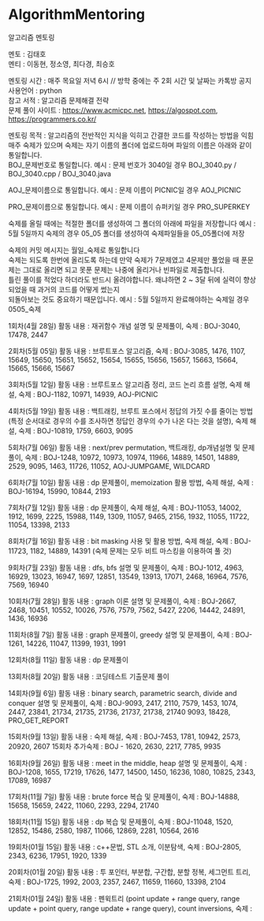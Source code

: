 # AlgorithmMentoring

알고리즘 멘토링

멘토 : 김태호  
멘티 : 이동현, 정소영, 최다경, 최승호

멘토링 시간 : 매주 목요일 저녁 6시 // 방학 중에는 주 2회 시간 및 날짜는 카톡방 공지
사용언어 : python  
참고 서적 : 알고리즘 문제해결 전략  
문제 풀이 사이트 : https://www.acmicpc.net, https://algospot.com, https://programmers.co.kr/  

멘토링 목적 : 알고리즘의 전반적인 지식을 익히고 간결한 코드를 작성하는 방법을 익힘  
매주 숙제가 있으며 숙제는 자기 이름의 폴더에 업로드하며 파일의 이름은 아래와 같이 통일합니다.  
BOJ_문제번호로 통일합니다. 예시 : 문제 번호가 3040일 경우 BOJ_3040.py / BOJ_3040.cpp / BOJ_3040.java  

AOJ_문제이름으로 통일합니다. 예시 : 문제 이름이 PICNIC일 경우 AOJ_PICNIC    

PRO_문제이름으로 통일합니다. 예시 : 문제 이름이 슈퍼키일 경우 PRO_SUPERKEY  
  
  
숙제를 올릴 때에는 적절한 폴더를 생성하여 그 폴더의 아래에 파일을 저장합니다
예시 : 5월 5일까지 숙제의 경우 05_05 폴더를 생성하여 숙제파일들을 05_05폴더에 저장  
  
숙제의 커밋 메시지는 월일_숙제로 통일합니다  
숙제는 되도록 한번에 올리도록 하는데 만약 숙제가 7문제였고 4문제만 풀었을 때 푼문제는 그대로 올리면 되고 못푼 문제는 나중에 올리거나 빈파일로 제출합니다.  
틀린 풀이를 적었다 하더라도 반드시 올려야합니다. 왜냐하면 2 ~ 3달 뒤에 실력이 향상되었을 때 과거의 코드를 어떻게 썼는지  
되돌아보는 것도 중요하기 때문입니다.
예시 : 5월 5일까지 완료해야하는 숙제일 경우 0505_숙제  

1회차(4월 28일) 활동 내용 : 재귀함수 개념 설명 및 문제풀이, 숙제 : BOJ-3040, 17478, 2447  

2회차(5월 05일) 활동 내용 : 브루트포스 알고리즘, 숙제 : BOJ-3085, 1476, 1107, 15649, 15650, 15651, 15652, 15654, 15655, 15656, 15657, 15663, 15664, 15665, 15666, 15667

3회차(5월 12일) 활동 내용 : 브루트포스 알고리즘 정리, 코드 논리 흐름 설명, 숙제 해설, 숙제 : BOJ-1182, 10971, 14939, AOJ-PICNIC

4회차(5월 19일) 활동 내용 : 백트래킹, 브루트 포스에서 정답의 가짓 수를 줄이는 방법 (특정 순서대로 경우의 수를 조사하면 정답인 경우의 수가 나온 다는 것을 설명), 숙제 해설, 숙제 : BOJ-10819, 1759, 6603, 9095

5회차(7월 06일) 활동 내용 : next/prev permutation, 백트래킹, dp개념설명 및 문제풀이, 숙제 : BOJ-1248, 10972, 10973, 10974, 11966, 14889, 14501, 14889, 2529, 9095, 1463, 11726, 11052, AOJ-JUMPGAME, WILDCARD

6회차(7월 10일) 활동 내용 : dp 문제풀이, memoization 활용 방법, 숙제 해설, 숙제 : BOJ-16194, 15990, 10844, 2193

7회차(7월 12일) 활동 내용 : dp 문제풀이, 숙제 해설, 숙제 : BOJ-11053, 14002, 1912, 1699, 2225, 15988, 1149, 1309, 11057, 9465, 2156, 1932, 11055, 11722, 11054, 13398, 2133

8회차(7월 16일) 활동 내용 : bit masking 사용 및 활용 방법, 숙제 해설, 숙제 : BOJ-11723, 1182, 14889, 14391 (숙제 문제는 모두 비트 마스킹을 이용하여 풀 것)

9회차(7월 23일) 활동 내용 : dfs, bfs 설명 및 문제풀이, 숙제 : BOJ-1012, 4963, 16929, 13023, 16947, 1697, 12851, 13549, 13913, 17071, 2468, 16964, 7576, 7569, 16940

10회차(7월 28일) 활동 내용 : graph 이론 설명 및 문제풀이, 숙제 : BOJ-2667, 2468, 10451, 10552, 10026, 7576, 7579, 7562, 5427, 2206, 14442, 24891, 1436, 16936

11회차(8월 7일) 활동 내용 : graph 문제풀이, greedy 설명 및 문제풀이, 숙제 : BOJ-1261, 14226, 11047, 11399, 1931, 1991

12회차(8월 11일) 활동 내용 : dp 문제풀이

13회차(8월 20일) 활동 내용 : 코딩테스트 기출문제 풀이

14회차(9월 6일) 활동 내용 : binary search, parametric search, divide and conquer 설명 및 문제풀이, 숙제 : BOJ-9093, 2417, 2110, 7579, 1453, 1074, 2447, 23841, 21734, 21735, 21736, 21737, 21738, 21740
9093, 18428, PRO_GET_REPORT

15회차(9월 13일) 활동 내용 : 숙제 해설, 숙제 : BOJ-7453, 1781, 10942, 2573, 20920, 2607
15회차 추가숙제 : BOJ - 1620, 2630, 2217, 7785, 9935

16회차(9월 26일) 활동 내용 : meet in the middle, heap 설명 및 문제풀이, 숙제 : BOJ-1208, 1655, 17219, 17626, 1477, 14500, 1450, 16236, 1080, 10825, 2343, 17089, 16987

17회차(11월 7일) 활동 내용 : brute force 복습 및 문제풀이, 숙제 : BOJ-14888, 15658, 15659, 2422, 11060, 2293, 2294, 21740

18회차(11월 15일) 활동 내용 : dp 복습 및 문제풀이, 숙제 : BOJ-11048, 1520, 12852, 15486, 2580, 1987, 11066, 12869, 2281, 10564, 2616

19회차(01월 15일) 활동 내용 : c++문법, STL 소개, 이분탐색, 숙제 : BOJ-2805, 2343, 6236, 17951, 1920, 1339

20회차(01월 20일) 활동 내용 : 투 포인터, 부분합, 구간합, 분할 정복, 세그먼트 트리, 숙제 : BOJ-1725, 1992, 2003, 2357, 2467, 11659, 11660, 13398, 2104

21회차(01월 24일) 활동 내용 : 펜윅트리 (point update + range query, range update + point query, range update + range query), count inversions, 숙제 : 